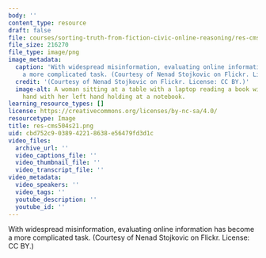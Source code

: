 ```yaml
---
body: ''
content_type: resource
draft: false
file: courses/sorting-truth-from-fiction-civic-online-reasoning/res-cms504s21.png
file_size: 216270
file_type: image/png
image_metadata:
  caption: 'With widespread misinformation, evaluating online information has become
    a more complicated task. (Courtesy of Nenad Stojkovic on Flickr. License: CC BY.)'
  credit: '(Courtesy of Nenad Stojkovic on Flickr. License: CC BY.)'
  image-alt: A woman sitting at a table with a laptop reading a book with her right
    hand with her left hand holding at a notebook.
learning_resource_types: []
license: https://creativecommons.org/licenses/by-nc-sa/4.0/
resourcetype: Image
title: res-cms504s21.png
uid: cbd752c9-0389-4221-8638-e56479fd3d1c
video_files:
  archive_url: ''
  video_captions_file: ''
  video_thumbnail_file: ''
  video_transcript_file: ''
video_metadata:
  video_speakers: ''
  video_tags: ''
  youtube_description: ''
  youtube_id: ''
---
```

With widespread misinformation, evaluating online information has become a more complicated task. (Courtesy of Nenad Stojkovic on Flickr. License: CC BY.)